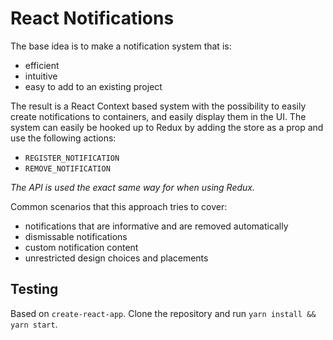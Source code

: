 React Notifications
==========

The base idea is to make a notification system that is:
* efficient
* intuitive
* easy to add to an existing project

The result is a React Context based system with the possibility to easily create notifications to containers,
and easily display them in the UI. The system can easily be hooked up to Redux by adding the store as a prop
and use the following actions:
  - `REGISTER_NOTIFICATION`
  - `REMOVE_NOTIFICATION`

*The API is used the exact same way for when using Redux.*

Common scenarios that this approach tries to cover:
* notifications that are informative and are removed automatically
* dismissable notifications
* custom notification content
* unrestricted design choices and placements

## Testing
Based on `create-react-app`. Clone the repository and run `yarn install && yarn start`.
